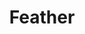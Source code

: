 ---
layout: item
title: Feather
item-id: 314
datatable: true
id: 314
name: "Feather"
monsters:
  - id: 1173
    name: "Chicken"
    combat_level: 1
    wiki_url: "https://oldschool.runescape.wiki/w/Chicken"
    drops:
      - quantity: "5"
        noted: false
        rarity: 0.5
      - quantity: "15"
        noted: false
        rarity: 0.25
    image: "https://oldschool.runescape.wiki/images/7/72/Chicken_%281%29.png?a7258"
  - id: 1870
    name: "Evil Chicken"
    combat_level: 159
    wiki_url: "https://oldschool.runescape.wiki/w/Evil_Chicken#Normal"
    drops:
      - quantity: "100-250"
        noted: false
        rarity: 1
    image: "https://oldschool.runescape.wiki/images/thumb/a/a4/Evil_Chicken.png/1200px-Evil_Chicken.png?336d5"
---